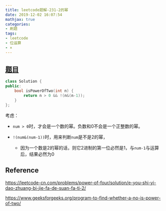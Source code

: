 ```yaml
---
title: leetcode题解-231-2的幂
date: 2019-12-02 16:07:54
mathjax: true
categories:
- 刷题
tags: 
- leetcode
- 位运算
- ×
---
```




## [题目](https://leetcode-cn.com/problems/power-of-two/submissions/)

```C++
class Solution {
public:
    bool isPowerOfTwo(int n) {
        return n > 0 && !(n&(n-1));
    }
};
```

考虑：

- `num > 0`时，才会是一个数的幂。负数和0不会是一个正整数的幂。

- `!(num&(num-1))`时，用来判断`num`是不是2的幂，

  - 因为一个数是2的幂的话，则它2进制的第一位必然是1，与`num-1`与运算后，结果必然为0

  

## Reference

https://leetcode-cn.com/problems/power-of-four/solution/e-you-shi-yi-dao-zhuang-bi-jie-fa-de-suan-fa-ti-2/

https://www.geeksforgeeks.org/program-to-find-whether-a-no-is-power-of-two/

